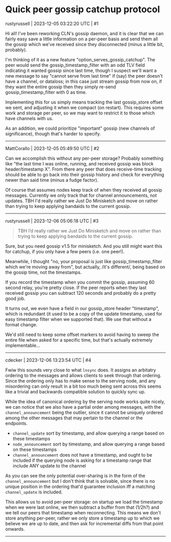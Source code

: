 # Quick peer gossip catchup protocol

rustyrussell | 2023-12-05 03:22:20 UTC | #1

Hi all!  I've been reworking CLN's gossip daemon, and it is clear that we can fairly easy save a little information on a per-peer basis and send them all the gossip which we've received since they disconnected (minus a little bit, probably).

I'm thinking of it as a new feature "option_serves_gossip_catchup".  The peer would send the gossip_timestamp_filter with an odd TLV field indicating it wanted gossip since last time, though I suspect we'll want a new message to say "cannot serve from last time" if (say) the peer doesn't have a channel, or dataloss; in this case just stream gossip from now on, if they want the entire gossip then they simply re-send gossip_timestamp_filter with 0 as time.

Implementing this for us simply means tracking the last gossip_store offset we sent, and adjusting it when we compact (on restart).  This requires some work and storage per peer, so we may want to restrict it to those which have channels with us.

As an addition, we could prioritize "important" gossip (new channels of significance), though that's harder to specify.

-------------------------

MattCorallo | 2023-12-05 05:49:50 UTC | #2

Can we accomplish this without any per-peer storage? Probably something like "the last time I was online, running, and received gossip was block header/timestamp X". From there any peer that does receive-time tracking should be able to go back into their gossip history and check for everything newer than said time (minus a fudge factor).

Of course that assumes nodes keep track of when they received all gossip messages. Currently we only track that for channel announcements, not updates. TBH I'd really rather we Just Do Minisketch and move on rather than trying to keep applying bandaids to the current gossip.

-------------------------

rustyrussell | 2023-12-06 05:06:18 UTC | #3

> TBH I’d really rather we Just Do Minisketch and move on rather than trying to keep applying bandaids to the current gossip.

Sure, but you need gossip v1.5 for minisketch.  And you still might want this for catchup, if you only have a few peers (i.e. one peer!).

Meanwhile, I thought "no, your proposal is just like gossip_timestamp_filter which we're moving away from", but actually, /it's different/, being based on the gossip time, not the timestamps.

If you record the timestamp when you commit the gossip, assuming 60 second relay, you're pretty close.  If the peer reports when they last received gossip you can subtract 120 seconds and probably do a pretty good job.

It turns out, we even have a field in our gossip_store header "timestamp", which is redundant (it used to be a copy of the update timestamp, used for easy timestamp filter when we supported that).  We use that without a format change.

We'd still need to keep some offset markers to avoid having to sweep the entire file when asked for a specific time, but that's actually extremely implementable...

-------------------------

cdecker | 2023-12-06 13:23:54 UTC | #4

Fwiw this sounds very close to what `lnsync` does. It assigns an arbitatry ordering to the messages and allows clients to seek through that ordering. Since the ordering only has to make sense to the serving node, and any misordering can only result in a bit too much being sent across this seems like a trivial and backwards compatible solution to quickly sync up.

While the idea of canonical ordering by the serving node works quite nicely, we can notice that we also have a partial order among messages, with the `channel_announcement` being the outlier, since it cannot be uniquely ordered among the other messages that may pertain to the channel or the endpoints.

 - `channel_update` sort by timestamp, and allow querying a range based on these timestamps
 - `node_announcement` sort by timestamp, and allow querying a range based on these timestamps
 - `channel_announcement` does not have a timestamp, and ought to be included if the querying node is asking for a timestamp range that include ANY update to the channel

As you can see the only potential over-sharing is in the form of the `channel_announcement` but I don't think that is solvable, since there is no unique position in the ordering that'd guarantee inclusion iff a matching `channel_update` is included. 

This allows us to avoid per-peer storage: on startup we load the timestamp when we were last online, we then subtract a buffer from that (1/2h?) and we tell our peers that timestamp when reconnecting. This means we don't store anything per-peer, rather we only store a timestamp up to which we believe we are up to date, and then ask for incremental diffs from that point onwards.

-------------------------


